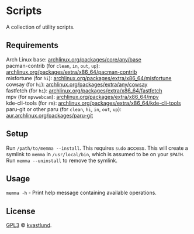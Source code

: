 # Scripts
A collection of utility scripts.

## Requirements
Arch Linux base: [archlinux.org/packages/core/any/base](https://archlinux.org/packages/core/any/base/)\
pacman-contrib (for `clean`, `in`, `out`, `up`): [archlinux.org/packages/extra/x86_64/pacman-contrib](https://archlinux.org/packages/extra/x86_64/pacman-contrib/)\
misfortune (for `hi`): [archlinux.org/packages/extra/x86_64/misfortune](https://archlinux.org/packages/extra/x86_64/misfortune/)\
cowsay (for `hi`): [archlinux.org/packages/extra/any/cowsay](https://archlinux.org/packages/extra/any/cowsay/)\
fastfetch (for `hi`): [archlinux.org/packages/extra/x86_64/fastfetch](https://archlinux.org/packages/extra/x86_64/fastfetch/)\
mpv (for `mpvwebcam`): [archlinux.org/packages/extra/x86_64/mpv](https://archlinux.org/packages/extra/x86_64/mpv/)\
kde-cli-tools (for `rm`): [archlinux.org/packages/extra/x86_64/kde-cli-tools](https://archlinux.org/packages/extra/x86_64/kde-cli-tools/)\
paru-git or other paru (for `clean`, `hi`, `in`, `out`, `up`): [aur.archlinux.org/packages/paru-git](https://aur.archlinux.org/packages/paru-git/)

## Setup
Run `/path/to/memma --install`. This requires `sudo` access. This will create a symlink to `memma` in `/usr/local/bin`, which is assumed to be on your `$PATH`. Run `memma --uninstall` to remove the symlink.

## Usage
`memma -h` - Print help message containing available operations.

## License
[GPL3](LICENSE) © [kvastlund](https://github.com/kvastlund).
